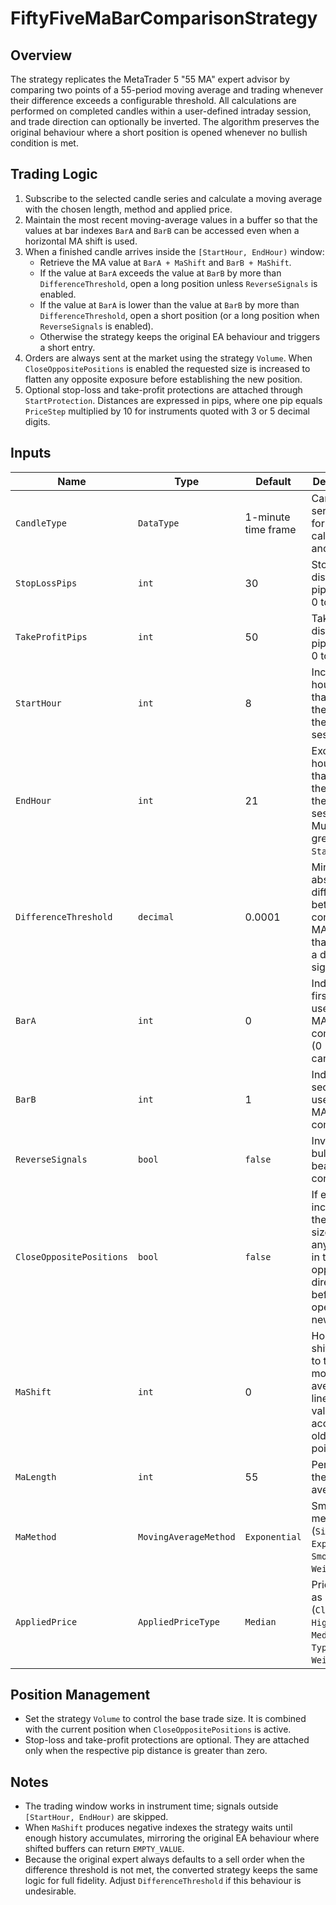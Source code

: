 # FiftyFiveMaBarComparisonStrategy

## Overview
The strategy replicates the MetaTrader 5 "55 MA" expert advisor by comparing two points of a 55-period moving average and trading whenever their difference exceeds a configurable threshold. All calculations are performed on completed candles within a user-defined intraday session, and trade direction can optionally be inverted. The algorithm preserves the original behaviour where a short position is opened whenever no bullish condition is met.

## Trading Logic
1. Subscribe to the selected candle series and calculate a moving average with the chosen length, method and applied price.
2. Maintain the most recent moving-average values in a buffer so that the values at bar indexes `BarA` and `BarB` can be accessed even when a horizontal MA shift is used.
3. When a finished candle arrives inside the `[StartHour, EndHour)` window:
   - Retrieve the MA value at `BarA + MaShift` and `BarB + MaShift`.
   - If the value at `BarA` exceeds the value at `BarB` by more than `DifferenceThreshold`, open a long position unless `ReverseSignals` is enabled.
   - If the value at `BarA` is lower than the value at `BarB` by more than `DifferenceThreshold`, open a short position (or a long position when `ReverseSignals` is enabled).
   - Otherwise the strategy keeps the original EA behaviour and triggers a short entry.
4. Orders are always sent at the market using the strategy `Volume`. When `CloseOppositePositions` is enabled the requested size is increased to flatten any opposite exposure before establishing the new position.
5. Optional stop-loss and take-profit protections are attached through `StartProtection`. Distances are expressed in pips, where one pip equals `PriceStep` multiplied by 10 for instruments quoted with 3 or 5 decimal digits.

## Inputs
| Name | Type | Default | Description |
| --- | --- | --- | --- |
| `CandleType` | `DataType` | 1-minute time frame | Candle series used for calculations and signals. |
| `StopLossPips` | `int` | 30 | Stop-loss distance in pips. Set to 0 to disable. |
| `TakeProfitPips` | `int` | 50 | Take-profit distance in pips. Set to 0 to disable. |
| `StartHour` | `int` | 8 | Inclusive hour (0-23) that marks the start of the trading session. |
| `EndHour` | `int` | 21 | Exclusive hour (0-23) that marks the end of the trading session. Must be greater than `StartHour`. |
| `DifferenceThreshold` | `decimal` | 0.0001 | Minimal absolute difference between the compared MA values that triggers a directional signal. |
| `BarA` | `int` | 0 | Index of the first bar used for the MA comparison (0 = current candle). |
| `BarB` | `int` | 1 | Index of the second bar used for the MA comparison. |
| `ReverseSignals` | `bool` | `false` | Inverts the bullish and bearish conditions. |
| `CloseOppositePositions` | `bool` | `false` | If enabled, increases the order size to close any position in the opposite direction before opening the new trade. |
| `MaShift` | `int` | 0 | Horizontal shift applied to the moving average line. Positive values access older MA points. |
| `MaLength` | `int` | 55 | Period of the moving average. |
| `MaMethod` | `MovingAverageMethod` | `Exponential` | Smoothing method (`Simple`, `Exponential`, `Smoothed`, `Weighted`). |
| `AppliedPrice` | `AppliedPriceType` | `Median` | Price used as MA input (`Close`, `Open`, `High`, `Low`, `Median`, `Typical`, `Weighted`). |

## Position Management
- Set the strategy `Volume` to control the base trade size. It is combined with the current position when `CloseOppositePositions` is active.
- Stop-loss and take-profit protections are optional. They are attached only when the respective pip distance is greater than zero.

## Notes
- The trading window works in instrument time; signals outside `[StartHour, EndHour)` are skipped.
- When `MaShift` produces negative indexes the strategy waits until enough history accumulates, mirroring the original EA behaviour where shifted buffers can return `EMPTY_VALUE`.
- Because the original expert always defaults to a sell order when the difference threshold is not met, the converted strategy keeps the same logic for full fidelity. Adjust `DifferenceThreshold` if this behaviour is undesirable.
